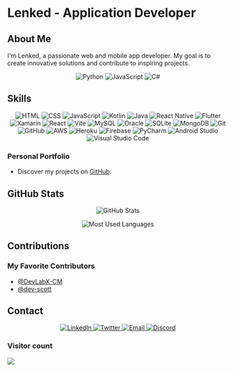 <!--<img src="./Lenked profil.png" alt="Ma superbe image" width="100%">
<h1 align="center">Hi 👋, I'm Evrard Ntanguen(Lenked)</h1>

-->
<!--
**Lenked/Lenked** is a ✨ _special_ ✨ repository because its `README.md` (this file) appears on your GitHub profile.

Here are some ideas to get you started:

- 🔭 I’m currently working on to the web, mobile and artificial intelligence
- 🌱 I’m currently learning python, kotlin and Node .js
- 👯 I’m looking to collaborate on on informative projects
- 🤔 I’m looking for help with ...
- 💬 Ask me about ...
- 📫 How to reach me: lenked43@gmail.com
- 😄 Pronouns: ...
- ⚡ Fun fact: ...
-->

<!-- - 🔭 I’m currently working on to the web, mobile and artificial intelligence
- 🌱 I’m currently learning python, kotlin and Node .js
- 👯 I’m looking to collaborate on on informative projects
- 📫 How to reach me: lenked43@gmail.com

<h3 align="center">A passionate fullstack junior Web & MOBILE developer</h3>
-->

# Lenked - Application Developer

## About Me
I'm Lenked, a passionate web and mobile app developer. My goal is to create innovative solutions and contribute to inspiring projects.

<!-- Badges -->
<p align="center">
  <img src="https://img.shields.io/badge/Python-Expert-blue" alt="Python" />
  <img src="https://img.shields.io/badge/JavaScript-Expert-yellow" alt="JavaScript" />
  <img src="https://img.shields.io/badge/C%23-Intermediate-orange" alt="C#" />
</p>

## Skills

<p align="center">
  <!-- Web Languages -->
  <img src="https://img.shields.io/badge/HTML-Expert-E34F26?style=flat&logo=html5&logoColor=white" alt="HTML" />
  <img src="https://img.shields.io/badge/CSS-Expert-1572B6?style=flat&logo=css3&logoColor=white" alt="CSS" />
  <img src="https://img.shields.io/badge/JavaScript-Expert-F7DF1E?style=flat&logo=javascript&logoColor=white" alt="JavaScript" />

  <!-- Mobile Languages -->
  <img src="https://img.shields.io/badge/Kotlin-Intermediate-0095D5?style=flat&logo=kotlin&logoColor=white" alt="Kotlin" />
  <img src="https://img.shields.io/badge/Java-Intermediate-007396?style=flat&logo=java&logoColor=white" alt="Java" />
  <img src="https://img.shields.io/badge/React_Native-Intermediate-61DAFB?style=flat&logo=react&logoColor=white" alt="React Native" />
  <img src="https://img.shields.io/badge/Flutter-Intermediate-02569B?style=flat&logo=flutter&logoColor=white" alt="Flutter" />
  <img src="https://img.shields.io/badge/Xamarin-Intermediate-3498DB?style=flat&logo=xamarin&logoColor=white" alt="Xamarin" />

  <!-- Frameworks and Libraries -->
  <img src="https://img.shields.io/badge/React-Intermediate-61DAFB?style=flat&logo=react&logoColor=white" alt="React" />
  <img src="https://img.shields.io/badge/Vite-Intermediate-646CFF?style=flat&logo=vite&logoColor=white" alt="Vite" />

  <!-- Databases -->
  <img src="https://img.shields.io/badge/MySQL-Intermediate-4479A1?style=flat&logo=mysql&logoColor=white" alt="MySQL" />
  <img src="https://img.shields.io/badge/Oracle-Intermediate-F80000?style=flat&logo=oracle&logoColor=white" alt="Oracle" />
  <img src="https://img.shields.io/badge/SQLite-Intermediate-003B57?style=flat&logo=sqlite&logoColor=white" alt="SQLite" />
  <img src="https://img.shields.io/badge/MongoDB-Intermediate-47A248?style=flat&logo=mongodb&logoColor=white" alt="MongoDB" />

  <!-- Version Control -->
  <img src="https://img.shields.io/badge/Git-Expert-F05032?style=flat&logo=git&logoColor=white" alt="Git" />
  <img src="https://img.shields.io/badge/GitHub-Expert-181717?style=flat&logo=github&logoColor=white" alt="GitHub" />

  <!-- Deployment and Hosting -->
  <img src="https://img.shields.io/badge/AWS-Intermediate-232F3E?style=flat&logo=amazon-aws&logoColor=white" alt="AWS" />
  <img src="https://img.shields.io/badge/Heroku-Intermediate-430098?style=flat&logo=heroku&logoColor=white" alt="Heroku" />
  <img src="https://img.shields.io/badge/Firebase-Intermediate-FFCA28?style=flat&logo=firebase&logoColor=black" alt="Firebase" />

  <!-- Development Tools -->
  <img src="https://img.shields.io/badge/PyCharm-Expert-000000?style=flat&logo=pycharm&logoColor=white" alt="PyCharm" />
  <img src="https://img.shields.io/badge/Android_Studio-Expert-3DDC84?style=flat&logo=android-studio&logoColor=white" alt="Android Studio" />
  <img src="https://img.shields.io/badge/Visual_Studio_Code-Expert-007ACC?style=flat&logo=visual-studio-code&logoColor=white" alt="Visual Studio Code" />
</p>


### Personal Portfolio
- Discover my projects on [GitHub](https://github.com/Lenked).

## GitHub Stats
<p align="center">
  <img src="https://github-readme-stats.vercel.app/api?username=Lenked&show_icons=true&theme=dark" alt="GitHub Stats" />
</p>

<!-- Most Used Languages -->
<p align="center">
  <img src="https://github-readme-stats.vercel.app/api/top-langs/?username=Lenked&layout=compact" alt="Most Used Languages" />
</p>


## Contributions
### My Favorite Contributors
- [@DevLabX-CM](https://github.com/DevLabX-CM)
- [@dev-scott](https://github.com/dev-scott)

## Contact

<!-- Social Media Badges -->
<p align="center">
  <a href="https://www.linkedin.com/in/lenked43/">
    <img src="https://img.shields.io/badge/LinkedIn-Connect-blue?style=flat&logo=linkedin" alt="LinkedIn" />
  </a>
  <a href="https://twitter.com/lenked43">
    <img src="https://img.shields.io/badge/Twitter-Follow-1da1f2?style=flat&logo=twitter" alt="Twitter" />
  </a>
  <a href="mailto:ntanguenevrard05@gmail.com">
    <img src="https://img.shields.io/badge/Email-Send-D14836?style=flat&logo=gmail" alt="Email" />
  </a>
  <a href="https://discord.gg/DM9X35Qw">
    <img src="https://img.shields.io/discord/799682158134847232?label=Discord&logo=discord&logoColor=white&style=flat" alt="Discord" />
  </a>
</p>


### Visitor count

<img src="https://profile-counter.glitch.me/Lenked/count.svg" align="center" />
